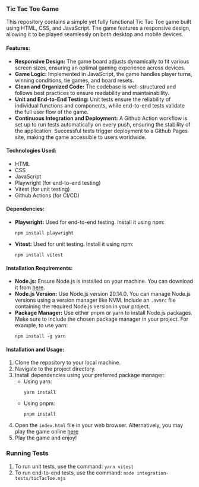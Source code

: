 ### Tic Tac Toe Game

This repository contains a simple yet fully functional Tic Tac Toe game built using HTML, CSS, and JavaScript. The game features a responsive design, allowing it to be played seamlessly on both desktop and mobile devices.

#### Features:
- **Responsive Design:** The game board adjusts dynamically to fit various screen sizes, ensuring an optimal gaming experience across devices.
- **Game Logic:** Implemented in JavaScript, the game handles player turns, winning conditions, tie games, and board resets.
- **Clean and Organized Code:** The codebase is well-structured and follows best practices to ensure readability and maintainability.
- **Unit and End-to-End Testing:** Unit tests ensure the reliability of individual functions and components, while end-to-end tests validate the full user flow of the game.
- **Continuous Integration and Deployment:** A Github Action workflow is set up to run tests automatically on every push, ensuring the stability of the application. Successful tests trigger deployment to a Github Pages site, making the game accessible to users worldwide.

#### Technologies Used:
- HTML
- CSS
- JavaScript
- Playwright (for end-to-end testing)
- Vitest (for unit testing)
- Github Actions (for CI/CD)

#### Dependencies:
- **Playwright:** Used for end-to-end testing. Install it using npm:
    ```
    npm install playwright
    ```

- **Vitest:** Used for unit testing. Install it using npm:
    ```
    npm install vitest
    ```

#### Installation Requirements:
- **Node.js:** Ensure Node.js is installed on your machine. You can download it from [here](https://nodejs.org/).
- **Node.js Version:** Use Node.js version 20.14.0. You can manage Node.js versions using a version manager like NVM. Include an `.nvmrc` file containing the required Node.js version in your project.
- **Package Manager:** Use either pnpm or yarn to install Node.js packages. Make sure to include the chosen package manager in your project. For example, to use yarn:
    ```
    npm install -g yarn
    ```

#### Installation and Usage:
1. Clone the repository to your local machine.
2. Navigate to the project directory.
3. Install dependencies using your preferred package manager:
    - Using yarn:
        ```
        yarn install
        ```
    - Using pnpm:
        ```
        pnpm install
        ```
4. Open the `index.html` file in your web browser. Alternatively, you may play the game online [here](https://saymorec.github.io/tic_tac_toe/index.html)
5. Play the game and enjoy!

### Running Tests
1. To run unit tests, use the command: `yarn vitest`
2. To run end-to-end tests, use the command: `node integration-tests/ticTacToe.mjs`
